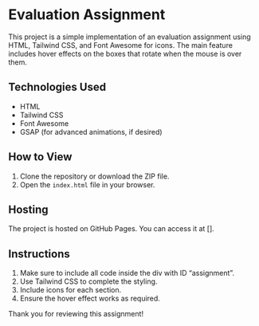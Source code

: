# Evaluation Assignment

This project is a simple implementation of an evaluation assignment using HTML, Tailwind CSS, and Font Awesome for icons. The main feature includes hover effects on the boxes that rotate when the mouse is over them.

## Technologies Used
- HTML
- Tailwind CSS
- Font Awesome
- GSAP (for advanced animations, if desired)

## How to View
1. Clone the repository or download the ZIP file.
2. Open the `index.html` file in your browser.

## Hosting
The project is hosted on GitHub Pages. You can access it at [].

## Instructions
1. Make sure to include all code inside the div with ID “assignment”.
2. Use Tailwind CSS to complete the styling.
3. Include icons for each section.
4. Ensure the hover effect works as required.

Thank you for reviewing this assignment!
